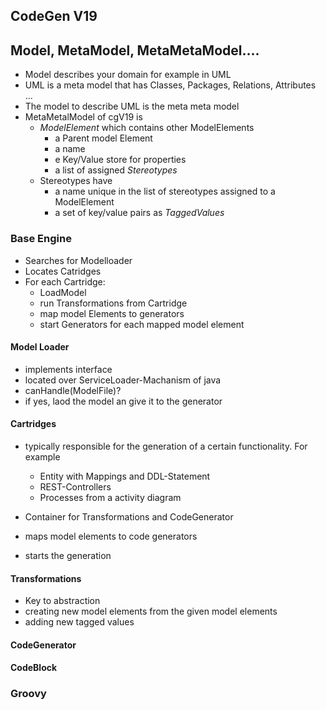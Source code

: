 ## CodeGen V19

## Model, MetaModel, MetaMetaModel....
* Model describes your domain for example in UML
* UML is a meta model that has Classes, Packages, Relations, Attributes ...
* The model to describe UML is the meta meta model
* MetaMetalModel of cgV19 is
    * _ModelElement_ which contains other ModelElements
        * a Parent model Element
        * a name
        * e Key/Value store for properties
        * a list of assigned _Stereotypes_
    * Stereotypes have
        * a name unique in the list of stereotypes assigned to a 
          ModelElement
        * a set of key/value pairs as _TaggedValues_
                 

### Base Engine

* Searches for Modelloader
* Locates Catridges
* For each Cartridge: 
    * LoadModel
    * run Transformations from Cartridge
    * map model Elements to generators
    * start Generators for each mapped model element

#### Model Loader
* implements interface
* located over ServiceLoader-Machanism of java
* canHandle(ModelFile)? 
* if yes, laod the model an give it to the generator

#### Cartridges

* typically responsible for the generation of a certain functionality. For example
    * Entity with Mappings and DDL-Statement
    * REST-Controllers 
    * Processes from a activity diagram
    
* Container for Transformations and CodeGenerator
* maps model elements to code generators
* starts the generation

#### Transformations

* Key to abstraction
* creating new model elements from the given model elements
* adding new tagged values

#### CodeGenerator

#### CodeBlock

### Groovy
